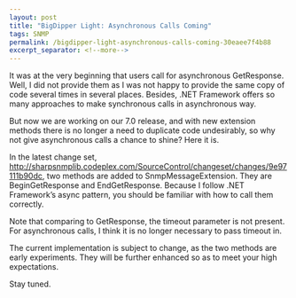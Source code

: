 ```yaml
---
layout: post
title: "BigDipper Light: Asynchronous Calls Coming"
tags: SNMP
permalink: /bigdipper-light-asynchronous-calls-coming-30eaee7f4b88
excerpt_separator: <!--more-->
---
```

It was at the very beginning that users call for asynchronous GetResponse. Well, I did not provide them as I was not happy to provide the same copy of code several times in several places. Besides, .NET Framework offers so many approaches to make synchronous calls in asynchronous way.

But now we are working on our 7.0 release, and with new extension methods there is no longer a need to duplicate code undesirably, so why not give asynchronous calls a chance to shine? Here it is.
<!--more-->

In the latest change set, http://sharpsnmplib.codeplex.com/SourceControl/changeset/changes/9e97111b90dc, two methods are added to SnmpMessageExtension. They are BeginGetResponse and EndGetResponse. Because I follow .NET Framework’s async pattern, you should be familiar with how to call them correctly.

Note that comparing to GetResponse, the timeout parameter is not present. For asynchronous calls, I think it is no longer necessary to pass timeout in.

The current implementation is subject to change, as the two methods are early experiments. They will be further enhanced so as to meet your high expectations.

Stay tuned.
